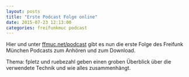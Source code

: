 ```yaml
---
layout: posts
title: "Erste Podcast Folge online"
date: 2015-07-23 12:13:00
categories: freifunkmuc podcast
---
```


Hier und unter [ffmuc.net/podcast][podcast] gibt es nun die erste Folge des
Freifunk München Podcasts zum Anhören und zum Download.

Thema: fpletz und ruebezahl geben einen groben Überblick über
die verwendete Technik und wie alles zusammenhängt.

<audio id="audio_ffmuc-001">
		<source src="https://ffmuc.net/podcast/audio/ffmuc-001.mp3" type="audio/mpeg"></source>
</audio>

<script>
   $('#audio_ffmuc-001').podlovewebplayer({
      title: 'FFMUC-001 Technischer Überblick',
      subtitle: 'Firmware, Gateways, B.A.T.M.A.N. und wie alles zusammenhängt.',
      poster: 'https://ffmuc.net/assets/Ffmuc-logo-250.png',
      chapters: [  {"start":"00:00:00.0", "title": "Begrüßung"},  {"start":"00:01:01.000", "title": "Begriffsklärung"},  {"start":"00:07:31.866", "title": "der Freifunk-Node"},  {"start":"00:12:28.000", "title": "Die Firmware: Gluon"},  {"start":"00:37:01.000", "title": "Das Routingprotokoll: B.A.T.M.A.N."},  {"start":"00:41:04.000", "title": "Die Gateways"},  {"start":"01:02:24.000", "title": "Firmware selber bauen"},  {"start":"01:02:56.000", "title": "Mitmachen, Kontakt"},  {"start":"01:05:00.000", "title": "Ausblick"},  ],
      chaptersVisible: true
   });
</script>

[podcast]: https://ffmuc.net/podcast/
